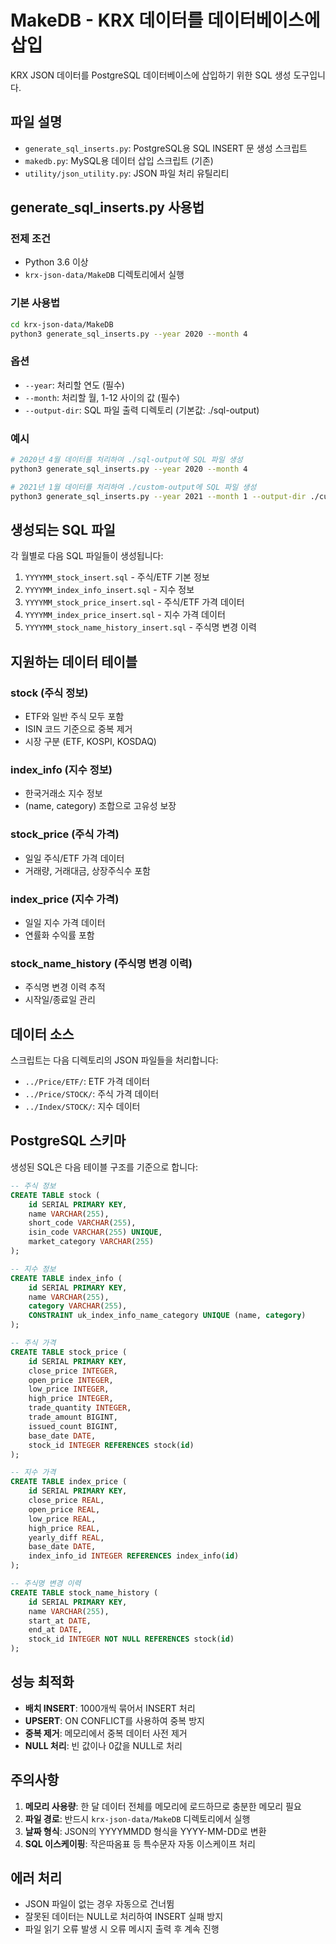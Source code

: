 # MakeDB - KRX 데이터를 데이터베이스에 삽입

KRX JSON 데이터를 PostgreSQL 데이터베이스에 삽입하기 위한 SQL 생성 도구입니다.

## 파일 설명

- `generate_sql_inserts.py`: PostgreSQL용 SQL INSERT 문 생성 스크립트
- `makedb.py`: MySQL용 데이터 삽입 스크립트 (기존)
- `utility/json_utility.py`: JSON 파일 처리 유틸리티

## generate_sql_inserts.py 사용법

### 전제 조건
- Python 3.6 이상
- `krx-json-data/MakeDB` 디렉토리에서 실행

### 기본 사용법
```bash
cd krx-json-data/MakeDB
python3 generate_sql_inserts.py --year 2020 --month 4
```

### 옵션
- `--year`: 처리할 연도 (필수)
- `--month`: 처리할 월, 1-12 사이의 값 (필수) 
- `--output-dir`: SQL 파일 출력 디렉토리 (기본값: ./sql-output)

### 예시
```bash
# 2020년 4월 데이터를 처리하여 ./sql-output에 SQL 파일 생성
python3 generate_sql_inserts.py --year 2020 --month 4

# 2021년 1월 데이터를 처리하여 ./custom-output에 SQL 파일 생성  
python3 generate_sql_inserts.py --year 2021 --month 1 --output-dir ./custom-output
```

## 생성되는 SQL 파일

각 월별로 다음 SQL 파일들이 생성됩니다:

1. `YYYYMM_stock_insert.sql` - 주식/ETF 기본 정보
2. `YYYYMM_index_info_insert.sql` - 지수 정보
3. `YYYYMM_stock_price_insert.sql` - 주식/ETF 가격 데이터
4. `YYYYMM_index_price_insert.sql` - 지수 가격 데이터  
5. `YYYYMM_stock_name_history_insert.sql` - 주식명 변경 이력

## 지원하는 데이터 테이블

### stock (주식 정보)
- ETF와 일반 주식 모두 포함
- ISIN 코드 기준으로 중복 제거
- 시장 구분 (ETF, KOSPI, KOSDAQ)

### index_info (지수 정보)  
- 한국거래소 지수 정보
- (name, category) 조합으로 고유성 보장

### stock_price (주식 가격)
- 일일 주식/ETF 가격 데이터
- 거래량, 거래대금, 상장주식수 포함

### index_price (지수 가격)
- 일일 지수 가격 데이터
- 연률화 수익률 포함

### stock_name_history (주식명 변경 이력)
- 주식명 변경 이력 추적
- 시작일/종료일 관리

## 데이터 소스

스크립트는 다음 디렉토리의 JSON 파일들을 처리합니다:

- `../Price/ETF/`: ETF 가격 데이터
- `../Price/STOCK/`: 주식 가격 데이터
- `../Index/STOCK/`: 지수 데이터

## PostgreSQL 스키마

생성된 SQL은 다음 테이블 구조를 기준으로 합니다:

```sql
-- 주식 정보
CREATE TABLE stock (
    id SERIAL PRIMARY KEY,
    name VARCHAR(255),
    short_code VARCHAR(255), 
    isin_code VARCHAR(255) UNIQUE,
    market_category VARCHAR(255)
);

-- 지수 정보
CREATE TABLE index_info (
    id SERIAL PRIMARY KEY,
    name VARCHAR(255),
    category VARCHAR(255),
    CONSTRAINT uk_index_info_name_category UNIQUE (name, category)
);

-- 주식 가격
CREATE TABLE stock_price (
    id SERIAL PRIMARY KEY,
    close_price INTEGER,
    open_price INTEGER,
    low_price INTEGER,
    high_price INTEGER,
    trade_quantity INTEGER,
    trade_amount BIGINT,
    issued_count BIGINT,
    base_date DATE,
    stock_id INTEGER REFERENCES stock(id)
);

-- 지수 가격  
CREATE TABLE index_price (
    id SERIAL PRIMARY KEY,
    close_price REAL,
    open_price REAL,
    low_price REAL, 
    high_price REAL,
    yearly_diff REAL,
    base_date DATE,
    index_info_id INTEGER REFERENCES index_info(id)
);

-- 주식명 변경 이력
CREATE TABLE stock_name_history (
    id SERIAL PRIMARY KEY,
    name VARCHAR(255),
    start_at DATE,
    end_at DATE,
    stock_id INTEGER NOT NULL REFERENCES stock(id)
);
```

## 성능 최적화

- **배치 INSERT**: 1000개씩 묶어서 INSERT 처리
- **UPSERT**: ON CONFLICT를 사용하여 중복 방지
- **중복 제거**: 메모리에서 중복 데이터 사전 제거
- **NULL 처리**: 빈 값이나 0값을 NULL로 처리

## 주의사항

1. **메모리 사용량**: 한 달 데이터 전체를 메모리에 로드하므로 충분한 메모리 필요
2. **파일 경로**: 반드시 `krx-json-data/MakeDB` 디렉토리에서 실행
3. **날짜 형식**: JSON의 YYYYMMDD 형식을 YYYY-MM-DD로 변환
4. **SQL 이스케이핑**: 작은따옴표 등 특수문자 자동 이스케이프 처리

## 에러 처리

- JSON 파일이 없는 경우 자동으로 건너뜀
- 잘못된 데이터는 NULL로 처리하여 INSERT 실패 방지
- 파일 읽기 오류 발생 시 오류 메시지 출력 후 계속 진행